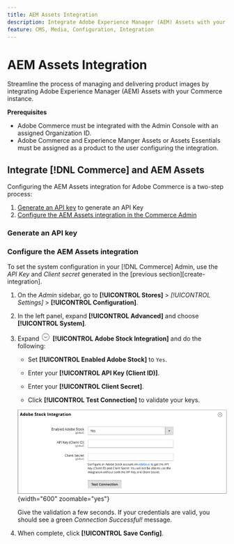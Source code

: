 ```yaml
---
title: AEM Assets Integration
description: Integrate Adobe Experience Manager (AEM) Assets with your [!DNL Commerce] instance to access to countless media assets for use in your store.
feature: CMS, Media, Configuration, Integration
---
```

# AEM Assets Integration

Streamline the process of managing and delivering product images by integrating Adobe Experience Manager (AEM) Assets with your Commerce instance.

**Prerequisites**

- Adobe Commerce must be integrated with the Admin Console with an assigned Organization ID.
- Adobe Commerce and Experience Manger Assets or Assets Essentials must be assigned as a product to the user configuring the integration.

## Integrate [!DNL Commerce] and AEM Assets

Configuring the AEM Assets integration for Adobe Commerce is a two-step process:

1. [Generate an API key](#create-an-adobe-developer-integration) to generate an API Key
1. [Configure the AEM Assets integration in the Commerce Admin](#configure-the-aem-assets-integration)

### Generate an API key


### Configure the AEM Assets integration

To set the system configuration in your [!DNL Commerce] Admin, use the _API Key_ and _Client secret_ generated in the [previous section][create-integration].

1. On the _Admin_ sidebar, go to **[!UICONTROL Stores]** > _[!UICONTROL Settings]_ > **[!UICONTROL Configuration]**.

1. In the left panel, expand **[!UICONTROL Advanced]** and choose **[!UICONTROL System]**.

1. Expand ![Expansion selector](../assets/icon-display-expand.png) **[!UICONTROL Adobe Stock Integration]** and do the following:

   - Set **[!UICONTROL Enabled Adobe Stock]** to `Yes`.

   - Enter your **[!UICONTROL API Key (Client ID)]**.

   - Enter your **[!UICONTROL Client Secret]**.

   - Click **[!UICONTROL Test Connection]** to validate your keys.

   ![Advanced configuration - AEM Assets integration](./assets/system-adobe-stock-integration.png){width="600" zoomable="yes"}

   Give the validation a few seconds. If your credentials are valid, you should see a green _Connection Successful!_ message.

1. When complete, click **[!UICONTROL Save Config]**.


